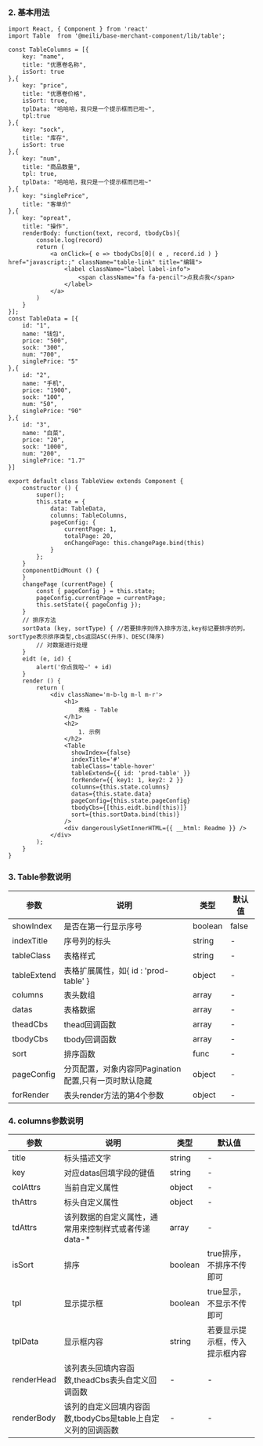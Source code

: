 ### 2. 基本用法
    
    import React, { Component } from 'react'
    import Table  from '@meili/base-merchant-component/lib/table';

	const TableColumns = [{
	    key: "name",
	    title: "优惠卷名称",
	    isSort: true
	},{
	    key: "price",
	    title: "优惠卷价格",
	    isSort: true,
	    tplData: "哈哈哈，我只是一个提示框而已啦~",
	    tpl:true
	},{
	    key: "sock",
	    title: "库存",
	    isSort: true
	},{
	    key: "num",
	    title: "商品数量",
	    tpl: true,
	    tplData: "哈哈哈，我只是一个提示框而已啦~"
	},{
	    key: "singlePrice",
	    title: "客单价"
	},{
	    key: "opreat",
	    title: "操作",
	    renderBody: function(text, record, tbodyCbs){
	        console.log(record)
	        return (
	            <a onClick={ e => tbodyCbs[0]( e , record.id ) } href="javascript:;" className="table-link" title="编辑">
	                <label className="label label-info">
	                    <span className="fa fa-pencil">点我点我</span>
	                </label>
	            </a>
	        )
	    }
	}];
	const TableData = [{
	    id: "1",
	    name: "钱包",
	    price: "500",
	    sock: "300",
	    num: "700",
	    singlePrice: "5"
	},{
	    id: "2",
	    name: "手机",
	    price: "1900",
	    sock: "100",
	    num: "50",
	    singlePrice: "90"
	},{
	    id: "3",
	    name: "白菜",
	    price: "20",
	    sock: "1000",
	    num: "200",
	    singlePrice: "1.7"
	}]

	export default class TableView extends Component {
	    constructor () {
	        super();
	        this.state = {
	            data: TableData,
	            columns: TableColumns,
	            pageConfig: {
	                currentPage: 1,
	                totalPage: 20,
	                onChangePage: this.changePage.bind(this)
	            }
	        };
	    }
	    componentDidMount () {
	    }
	    changePage (currentPage) {
	        const { pageConfig } = this.state;
	        pageConfig.currentPage = currentPage;
	        this.setState({ pageConfig });
	    }
	    // 排序方法
	    sortData (key, sortType) { //若要排序则传入排序方法,key标记要排序的列，sortType表示排序类型,cbs返回ASC(升序)、DESC(降序)
	        // 对数据进行处理
	    }
	    eidt (e, id) {
	        alert('你点我啦~' + id)
	    }
	    render () {
	        return (
	            <div className='m-b-lg m-l m-r'>
	                <h1>
	                    表格 - Table
	                </h1>
	                <h2>
	                    1. 示例
	                </h2>
	                <Table
	                  showIndex={false}
	                  indexTitle='#'
	                  tableClass='table-hover'
	                  tableExtend={{ id: 'prod-table' }}
	                  forRender={{ key1: 1, key2: 2 }}
	                  columns={this.state.columns}
	                  datas={this.state.data}
	                  pageConfig={this.state.pageConfig}
	                  tbodyCbs={[this.eidt.bind(this)]}
	                  sort={this.sortData.bind(this)}
	                />
	                <div dangerouslySetInnerHTML={{ __html: Readme }} />
	            </div>
	        );
	    }
	}



### 3. Table参数说明
| 参数        | 说明          | 类型         |默认值
| ------------ | ------------- | ------------ |------------ |
| showIndex        | 是否在第一行显示序号  |  boolean | false |
| indexTitle        | 序号列的标头  |  string |- |
| tableClass        | 	表格样式  |  string |- |
| tableExtend        | 表格扩展属性，如{ id : 'prod-table' }  |  object |- |
| columns        | 表头数组  |  array |- |
| datas        | 表格数据  |  array |- |
| theadCbs        | thead回调函数  |  array |- |
| tbodyCbs        | tbody回调函数  |  array |- |
| sort        |排序函数 |  func |- |
| pageConfig        | 分页配置，对象内容同Pagination配置,只有一页时默认隐藏  |  object |- |
| forRender        | 表头render方法的第4个参数  |  object |- |

### 4. columns参数说明
| 参数        | 说明          | 类型         |默认值
| ------------ | ------------- | ------------ |------------ |
| title        | 标头描述文字  |  string | - |
| key        | 对应datas回填字段的键值  |  string |- |
| colAttrs        | 	当前自定义属性  |  object |- |
| thAttrs        | 标头自定义属性  |  object |- |
| tdAttrs        | 该列数据的自定义属性，通常用来控制样式或者传递data-*  |  array |- |
| isSort        | 排序  | boolean  | true排序，不排序不传即可|
| tpl        | 显示提示框  | boolean  | true显示，不显示不传即可|
| tplData        | 显示框内容  | string  | 若要显示提示框，传入提示框内容|
| renderHead        | 该列表头回填内容函数,theadCbs表头自定义回调函数  |-  |- |
| renderBody        | 该列的自定义回填内容函数,tbodyCbs是table上自定义列的回调函数  |  -|-|



